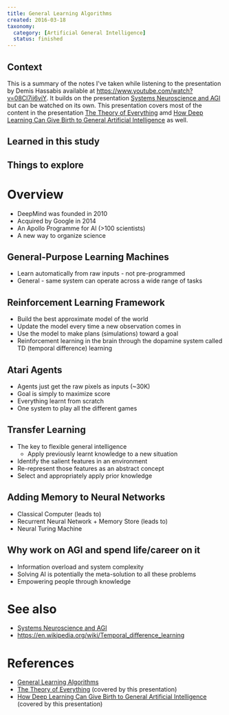 ```yaml
---
title: General Learning Algorithms
created: 2016-03-18
taxonomy:
  category: [Artificial General Intelligence]
  status: finished
---
```


## Context

This is a summary of the notes I've taken while listening to the presentation by Demis Hassabis available at https://www.youtube.com/watch?v=08Cl7ii6viY. It builds on the presentation [Systems Neuroscience and AGI](systems-neuroscience-and-agi) but can be watched on its own. This presentation covers most of the content in the presentation [The Theory of Everything](https://www.youtube.com/watch?v=rbsqaJwpu6A) amd [How Deep Learning Can Give Birth to General Artificial Intelligence](https://www.youtube.com/watch?v=8DRlNkhXsIk) as well.

## Learned in this study

## Things to explore

# Overview
* DeepMind was founded in 2010
* Acquired by Google in 2014
* An Apollo Programme for AI (>100 scientists)
* A new way to organize science

## General-Purpose Learning Machines
* Learn automatically from raw inputs - not pre-programmed
* General - same system can operate across a wide range of tasks

## Reinforcement Learning Framework
* Build the best approximate model of the world
* Update the model every time a new observation comes in
* Use the model to make plans (simulations) toward a goal
* Reinforcement learning in the brain through the dopamine system called TD (temporal difference) learning

## Atari Agents
* Agents just get the raw pixels as inputs (~30K)
* Goal is simply to maximize score
* Everything learnt from scratch
* One system to play all the different games

## Transfer Learning
* The key to flexible general intelligence
	* Apply previously learnt knowledge to a new situation
* Identify the salient features in an environment
* Re-represent those features as an abstract concept
* Select and appropriately apply prior knowledge

## Adding Memory to Neural Networks
* Classical Computer (leads to)
* Recurrent Neural Network + Memory Store (leads to)
* Neural Turing Machine

## Why work on AGI and spend life/career on it
* Information overload and system complexity
* Solving AI is potentially the meta-solution to all these problems
* Empowering people through knowledge

# See also
* [Systems Neuroscience and AGI](systems-neuroscience-and-agi)
* https://en.wikipedia.org/wiki/Temporal_difference_learning

# References
* [General Learning Algorithms](https://www.youtube.com/watch?v=08Cl7ii6viY)
* [The Theory of Everything](https://www.youtube.com/watch?v=rbsqaJwpu6A) (covered by this presentation)
* [How Deep Learning Can Give Birth to General Artificial Intelligence](https://www.youtube.com/watch?v=8DRlNkhXsIk) (covered by this presentation)